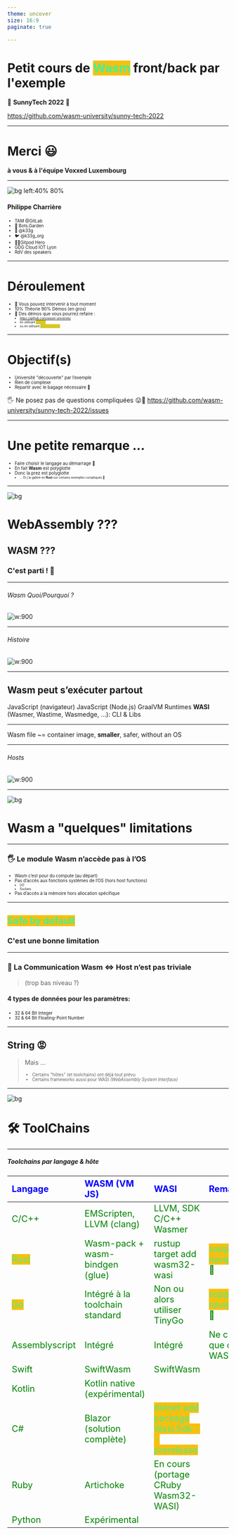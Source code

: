 ```yaml
---
theme: uncover
size: 16:9
paginate: true

---
```

<style scoped>
  mark {
    background-color: #942EC1;
    color: #FFFFFF;
  }
</style>
# Petit cours de <mark>Wasm</mark> front/back par l'exemple

🦩 **SunnyTech 2022** 🦩

https://github.com/wasm-university/sunny-tech-2022

---
# Merci 😃

**à vous & à l'équipe Voxxed Luxembourg**

---

![bg left:40% 80%](pictures/k33g.png)

#### Philippe Charrière

- TAM @GitLab
- 🤖 Bots.Garden
- 🦊 @k33g
- 🐦 @k33g_org
- 🍊🦸Gitpod Hero
- GDG Cloud IOT Lyon
- RdV des speakers

---
# Déroulement

- 👋 Vous pouvez intervenir à tout moment
- 10% Théorie 90% Démos (en gros)
- 🚀 Des démos que vous pourrez refaire :
  - https://github.com/wasm-university
  - en utilisant <mark>Gitpod</mark>
  - ou en utilisant <mark>DevContainer</mark>

---
# Objectif(s)

- Université "découverte" par l’exemple
- Rien de complexe
- Repartir avec le bagage nécessaire 🧳

🖐️ Ne posez pas de questions compliquées 😛🙏
https://github.com/wasm-university/sunny-tech-2022/issues

---
# Une petite remarque ...

- Faire choisir le langage au démarrage 🤔
- En fait **Wasm** est polyglotte
- Donc la prez est polyglotte
  - ... Et j'ai galéré en **Rust** sur certains exemples compliqués 🥵

---
![bg](#F0EA71)
# WebAssembly ???

## WASM ???
### C'est parti ! 🚀

---
###### Wasm Quoi/Pourquoi ?

![w:900](pictures/wasm-01.jpeg)

---
###### Histoire

![w:900](pictures/wasm-02.jpeg)

---

## Wasm peut s’exécuter partout

JavaScript (navigateur)
JavaScript (Node.js)
GraalVM
Runtimes **WASI** (Wasmer, Wastime, Wasmedge, …): CLI & Libs
<!-- webassembly system interface -->

---

Wasm file ~= container image, **smaller**, safer, without an OS

---
###### Hosts

![w:900](pictures/wasm-03.jpeg)


<!-- la portabilité de wasm dépend de l'hôte -->

---
![bg](#C4D8F8)
# Wasm a "quelques" limitations

---

### 🖐️ Le module Wasm n’accède pas à l’OS

- Wasm c’est pour du compute (au départ)
- Pas d’accès aux fonctions systèmes de l’OS (hors host functions)
  - I/O
  - Sockets
- Pas d’accès à la mémoire hors allocation spécifique
<!-- vérifier cette partie -->

---

## <mark>Safe by default</mark>

### C'est une bonne limitation

---
### 📣 La Communication Wasm <=> Host  n’est pas triviale
> (trop bas niveau ?)

#### 4 types de données pour les paramètres:

  - 32 & 64 Bit Integer
  - 32 & 64 Bit Floating-Point Number

---
## String 😡

> Mais ...
> - Certains "hôtes" (et toolchains) ont déjà tout prévu
> - Certains frameworks aussi pour WASI *(WebAssembly System Interface)*

---

![bg](#B8F6C5)
# 🛠 ToolChains

---
##### Toolchains par langage & hôte

<style scoped>
table {
    height: 80%;
    width: 100%;
    font-size: 20px;
    color: green;
}
th {
    color: blue;
}
mark {
  background-color: #EFD217;
  color: #000000;
}
</style>

Langage         | WASM (VM JS)                    | WASI                                     | Remarks
:---------------|:--------------------------------|:-----------------------------------------|:--------
C/C++           | EMScripten, LLVM (clang)        | LLVM, SDK C/C++ Wasmer                   |
<mark>Rust</mark>            | Wasm-pack + wasm-bindgen (glue) | rustup target add wasm32-wasi            | <mark>support navigateur</mark> 💖
<mark>Go</mark>              | Intégré à la toolchain standard | Non ou alors utiliser TinyGo             | <mark>support navigateur</mark> 💖
Assemblyscript  | Intégré                         | Intégré                                  | Ne cible que du WASM
Swift           | SwiftWasm                       | SwiftWasm                                |
Kotlin          | Kotlin native (expérimental)    |                                          |
C#              | Blazor (solution complète)      | <mark>dotnet add package Wasi.Sdk --prerelease</mark> |
Ruby            | Artichoke                       | En cours (portage CRuby Wasm32-WASI)     |
Python          | Expérimental                    |                                          |

<!-- regarder prez de Sébastien pour Kotlin -->
###### *Liste non exhaustive*

---
![bg](#E3C3E9)
# Statut actuel de Wasm

https://blog.scottlogic.com/2022/06/20/state-of-wasm-2022.html

---

![w:900](pictures/wasm-state.png)

---
<style scoped>
mark {
  background-color: #EFD217;
  color: #000000;
}
mark-purple {
  background-color: #942EC1;
  color: #FFFFFF;
}

mark-orange {
  background-color: #F0B044;
  color: #000000;
}

mark-cyan {
  background-color: #44F0EF;
  color: #000000;
}

mark-grey {
  background-color: #E2E0D6;
  color: #000000;
}

mark-green {
  background-color: #71F09C;
  color: #000000;
}

</style>

#### (Très) Rapide résumé (issue du sondage)

- L'utilisation de <mark-purple>**WASM**</mark-purple> ++ fréquente
- Popularité de <mark-orange>**Rust**</mark-orange> en hausse
- De + en + de personnes veulent faire du <mark-purple>**WASM**</mark-purple> en <mark-cyan>**Go**</mark-cyan>
- <mark-green>**Wasmtime**</mark-green> est le runtime le plus utilisé (arm ? 🤔)
- Utilisation de <mark-purple>**WASM**</mark-purple> pour <mark-grey>**Serverless** & **plug-ins**</mark-grey> en hausse
- <mark>**JavaScript**</mark> est devenu un langage utilisable pour <mark-purple>**WASM**</mark-purple> 😮🤔

<!--
Rust usage and desireabillity has continued to climb
Python has seen a big climb in usage
JavaScript has become a viable WebAssembly language
It’s been a good year for Blazor, with a big climb in usage and desire
Wasmtime is the most widely used runtime
The use of WebAssembly for Serverless, Containerisation and as a plug-in host has climbed significantly
Survey respondents are using WebAssembly much more freq
-->

---
##### Near’s JS SDK based on QuickJS

![w:800](pictures/js-wasm-01.png)

---
##### JS to WebAssembly toolchain

![w:800](pictures/js-wasm-02.png)

---
##### Bringing JavaScript and TypeScript to Suborbital

![w:800](pictures/js-wasm-03.png)

---
# Liens relatifs à Wasm 💜 JavaScript

- [Thread Twitter de @BrendanEich](https://twitter.com/BrendanEich/status/1535304420426141696?ref_src=twsrc%5Etfw%7Ctwcamp%5Etweetembed%7Ctwterm%5E1535304420426141696%7Ctwgr%5E%7Ctwcon%5Es1_&ref_url=https%3A%2F%2Fblog.scottlogic.com%2F2022%2F06%2F20%2Fstate-of-wasm-2022.html)
- Javy (Shopify) : https://github.com/Shopify/javy
- Suborbital Blog Post : https://blog.suborbital.dev/bringing-javascript-and-typescript-to-suborbital

---
![bg](#728CB7)
![fg](#FFFFFF)
# Wasm & le Navigateur 🌍

---

![bg](#3AF1F2)
![fg](#000000)

### Avant de faire du Go
# 1er module Wasm en C

---

`main.c`
```c
#define WASM_EXPORT __attribute__((visibility("default")))

WASM_EXPORT
float power(float number, int pow) {
 float res = number;
   for (int i = 0;i < pow - 1; i++) {
     res = res * number;
   }
 return res;
}

WASM_EXPORT
char* greet()
{
    static char str[12] = "hello world!";
    return (char*)str;
}
```

---
#### Build

```bash
clang --target=wasm32 \
  --no-standard-libraries -Wl,--export-all -Wl, \
  --no-entry -o main.wasm main.c
```

---

`index.html`
```javascript
WebAssembly.instantiateStreaming(fetch("main.wasm"))
  .then(({ instance }) => {
    console.log("👋 main.wasm is loaded")

    const value = instance.exports.power(2, 2)

    console.log(`🤖 value: ${value}`)
    console.log(`👋 greet: ${instance.exports.greet()}`)

  })
  .catch(error => {
    console.log("😡 ouch", error)
  })
```

---
![bg](#000000)
![fg](#FFFFFF)
# Démo 🚀


<a href="https://github.com/wasm-university/sunny-tech-2022/tree/main/00-c-web" target="_blank">00-c-web</a>

---

![bg](#3AF1F2)
![fg](#000000)
# Wasm avec Go dans le navigateur

---

<style scoped>
  mark {
    background-color: #EFD217;
    color: #000000;
  }
</style>

# Go + JavaScript = 💖

```bash
cp "$(go env GOROOT)/misc/wasm/wasm_exec.js" .
```

```html
<script src="wasm_exec.js"></script>
```

 > Disclaimer, I 💛 <mark>**JavaScript**</mark>
---
<style scoped>
mark {
  background-color: #EFD217;
  color: #000000;
}
mark-purple {
  background-color: #942EC1;
  color: #FFFFFF;
}
mark-cyan {
  background-color: #44F0EF;
  color: #000000;
}
ul {
  font-size: 60%;
}
</style>

#### Fonction (<mark-purple>wasm</mark-purple>) en <mark-cyan>Go</mark-cyan>
##### Appelée en <mark>JavaScript</mark>

```go
func Hello(this js.Value, args []js.Value) interface{} {
  message := args[0].String() // get the parameters
  return "😃 Hello " + message
}
```

- 2 paramètres et une `interface en retour`
- le 1er `this` fait référence à l'objet global `window`
- le second est un slice de `[]js.Value` (ensemble des arguments passés lors de l'appel à partir de <mark>JavaScript</mark>)


---
<style scoped>
mark {
  background-color: #EFD217;
  color: #000000;
}
mark-purple {
  background-color: #942EC1;
  color: #FFFFFF;
}
ul {
  font-size: 60%;
}
</style>

#### Initialiser la fonction

```go
func main() {

  js.Global().Set("Hello", js.FuncOf(Hello))

  // make sure that the go program won't exit
  <-make(chan bool)
}
```
- La fonction `Hello` est rattaché à l'objet `Global` de <mark>JavaScript</mark>
- Utilisation d'une `channel` pour éviter "de sortir"

<!--
Et avec ça, on peut faire plein de choses ...
Comme en JavaScript 😉
-->

---
<style scoped>
mark {
  background-color: #EFD217;
  color: #000000;
}
mark-purple {
  background-color: #942EC1;
  color: #FFFFFF;
}
mark-cyan {
  background-color: #44F0EF;
  color: #000000;
}
ul {
  font-size: 60%;
}
</style>

#### Utilisation de la fonction <mark-cyan>Go</mark-cyan> en <mark>JavaScript</mark>

```javascript
const go = new Go() // Go Wasm runtime

WebAssembly.instantiateStreaming(fetch("main.wasm"), go.importObject)
  .then(resultObject => {
    // execute `main`
    go.run(resultObject.instance)
    // instance object contains
    // all the Exported WebAssembly functions
    let resultValue = Hello("Bob Morane")
    //😃 Hello "Bob Morane
  })
  .catch(error => {
    console.log("😡 ouch", error)
  })
```

<!--
Il est temps de voir quelques exemples
-->

---
### Mais aussi ...
---
<style scoped>
mark {
  background-color: #EFD217;
  color: #000000;
}
mark-purple {
  background-color: #942EC1;
  color: #FFFFFF;
}
mark-cyan {
  background-color: #44F0EF;
  color: #000000;
}
ul {
  font-size: 60%;
}
</style>

###### Appeler une fonction <mark>JavaScript</mark> à partir d'une Fonction (<mark-purple>wasm</mark-purple>) en <mark-cyan>Go</mark-cyan>

```go
import (
	"syscall/js"
)

func main() {

	message := "👋 Hello World from Go 🌍"

	// ! We got a reference to the DOM
	document := js.Global().Get("document")
	h2 := document.Call("createElement", "h2")
	h2.Set("innerHTML", message)
	document.Get("body").Call("appendChild", h2)

}
```

- `"syscall/js"` permet à WebAssembly d'accéder à l'hôte (navigateur)
- la méthode `Call` permet d'appeler des fonctions <mark>JavaScript</mark> (std+udf)

---
<style scoped>
mark-cyan {
  background-color: #44F0EF;
  color: #FFFFFF;
}
</style>

![bg](#000000)
![fg](#FFFFFF)
# Démos 🚀

<a href="https://github.com/wasm-university/sunny-tech-2022/tree/main/01-go-hello" target="_blank">01-go-hello</a>
<a href="https://github.com/wasm-university/sunny-tech-2022/tree/main/02-wasm-go-boids" target="_blank">02-wasm-go-boids (<mark-cyan>with TinyGo</mark-cyan>)</a>

---

<style scoped>
  mark {
    background-color: #EFD217;
    color: #000000;
  }
  mark-green {
    background-color: #12984E;
    color: #FFFFFF;
  }
  mark-orange {
    background-color: #F0B044;
    color: #000000;
  }
</style>

![bg](#3AF1F2)
![fg](#000000)

# Wasm avec <mark-orange>Rust</mark-orange> dans le navigateur et aussi <mark-green>Node.js</mark-green>
##### 2 VMs <mark>JavaScript</mark>

## 🦀 + 🕸️ = 💖

https://rustwasm.github.io/

---

# Facile ?
## avec Wasm Bindgen, OUI ‼️ 😍

https://github.com/rustwasm/wasm-bindgen
> Facilitating high-level interactions between Wasm modules and JavaScript

---

#### Créer un projet "Rust Wasm"

###### <mark>Créer un projet de type "library"</mark>

```bash
cargo new --lib hello
```

###### <mark>Mise à jour de `Cargo.toml`</mark>

```toml
[lib]
name = "hello"
path = "src/lib.rs"
crate-type =["cdylib"]

[dependencies]
wasm-bindgen = "0.2.50"
```

---

###### <mark>Modifier `main.rs`<mark>

```rust
use wasm_bindgen::prelude::*;

#[wasm_bindgen]
pub fn hello(s: String) -> String {
  let r = String::from("👋 hello ");

  return r + &s;
}
```

---

###### <mark>Compiler pour le navigateur<mark>

```bash
cd hello
wasm-pack build --release --target web
```
> 🖐️ `--target web`

###### <mark>Compiler pour Node.js<mark>

```bash
wasm-pack build --release --target nodejs
```
> 🖐️ `--target nodejs`

---

######  <mark>Utiliser dans le navigateur<mark>

```html
<script type="module">
  import init, { hello } from './hello/pkg/hello.js'

  async function run() {
    await init()
    console.log(hello("Bob Morane"))
  }
  run();
</script>
```

######  <mark>Utiliser avec Node.js<mark>


```javascript
const wasm = require("./hello/pkg/hello")

console.log(wasm.hello("Bob Morane")
```

---

![bg](#000000)
![fg](#FFFFFF)
# Démos 🚀


<a href="https://github.com/wasm-university/sunny-tech-2022/tree/main/03-nodejs-rust-function" target="_blank">03-nodejs-rust-function</a>

---
![bg](#3AF1F2)
![fg](#000000)

# Cas d'utilisation
### (Wasm dans le navigateur)
---
<style scoped>
ul {
   font-size: 70%;
}
</style>
##### Quelques applications

- Jeux Vidéos <a href="https://beta.unity3d.com/jonas/AngryBots/" target="_blank">AngryBots</a>
- Applications natives <a href="https://web.autocad.com" target="_blank">AutoCad</a>
- Traitement d’image en local (dans le navigateur), OCR <a href="hhttps://github.com/naptha/tesseract.js" target="_blank">Tesseract</a>
- Cartographie
  - <a href="https://earth.google.com/web/search/L%27Institut+Agro+Montpellier,+2+Place+Pierre+Viala,+Montpellier/@43.6172816,3.854877,49.43736742a,739.58630853d,35y,0h,45t,0r/data=CqkBGn8SeQolMHgxMmI2YWVmYTY2NjgzNWIxOjB4NGRmYmJmMDg5NjljMmUyYxkWNl4VA89FQCEb0qjAydYOQCo-TCdJbnN0aXR1dCBBZ3JvIE1vbnRwZWxsaWVyLCAyIFBsYWNlIFBpZXJyZSBWaWFsYSwgTW9udHBlbGxpZXIYAiABIiYKJAlZzs7dY9RFQBGkiDfcvMxFQBm5OcB3Eg0PQCE5DT7JmWMOQCgC?beta=1" target="_blank">Google Earth (Beta)</a>
  - <a href="https://ycabon.github.io/2018-devsummit-plenary/2-hurricanes.html" target="_blank">ArcGIS - Hurricanes</a>
- Machine Learning
- Chiffrement dans le navigateur
- Webcontainers <a href="https://stackblitz.com/edit/node-merzas?file=package.json,index.js" target="_blank">Stackblitz Node.js</a>
- ...

<!--
- https://blog.unity.com/technology/webassembly-is-here
- OCR ordonances Doctolib
- https://blog.stackblitz.com/posts/introducing-webcontainers/
- https://github.com/stackblitz/webcontainer-core
- https://stackblitz.com/edit/node-merzas?file=package.json,index.js

-->
---
# Plus besoin de l’AppStore ? 😬

<!-- l'avenir nous le dira -->

---

![bg](#3217EF)
![fg](#FFFFFF)

<style scoped>
  mark {
    background-color: #17EFE7;
    color: #000000;
  }
</style>

# Libérez, délivrez Wasm
## ... du navigateur (de la VM JS)
# <mark>WASI</mark>
https://wasi.dev/

---

<style scoped>
  mark-cyan {
    background-color: #17EFE7;
    color: #000000;
  }
  mark-orange {
    background-color: #F7C00E;
    color: #000000;
  }
  mark-purple {
    background-color: #942EC1;
    color: #FFFFFF;
  }
  mark-grey {
    background-color: #E2E0D6;
    color: #000000;
  }
  ul {
    font-size: 70%;
  }
</style>

### WASI: WebAssembly System Interface
Sous-groupe de spécifications **WebAssembly** pour transformer <mark-purple>**WASM**</mark-purple> en <mark-cyan>**"Portable Runtime"**</mark-cyan>

> <mark-grey>**WASI == Les fondations pour "sortir" Wasm du navigateur**</mark-grey>


> **WASI est une spécification pour pouvoir fournir un accès <mark-cyan>sécurisé et isolé</mark-cyan> au système sur lequel s’exécute <mark-orange>l’hôte</mark-orange> du <mark-purple>module Wasm</mark-purple>.**

---


<style scoped>
  mark-cyan {
    background-color: #17EFE7;
    color: #000000;
  }
  mark-orange {
    background-color: #F7C00E;
    color: #000000;
  }
  ul {
    font-size: 70%;
  }
</style>

**Un module WebAssembly "WASI" est :**

- Sécurisé
- Polyglotte
- Rapide
- <mark-cyan>Léger</mark-cyan>

**Un module WebAssembly <mark-orange>ne peut pas</mark-orange> :**

- Accéder au système d’exploitation
- Accéder à la mémoire que le host ne lui a pas donnée
- Faire des requêtes sur le réseau
- Lire ou écrire dans des fichiers


---
<style scoped>
  mark {
    background-color: #17EFE7;
    color: #000000;
  }
  ul {
    font-size: 70%;
  }
</style>

![bg](#973AF2)
![fg](#FFFFFF)

# Les Runtimes "WASI"
(qui implémentent la norme WASI)

- WASM / WASI => les spécifications par le **W3C**,
- La **Bytecode Alliance** s’occupe de l’implémentation

Avec Amazon, ARM, <mark>Cosmonic</mark>, Fastly, Google, Intel, <mark>Fermyon</mark>, <mark>Suborbital</mark>, Microsoft, Mozilla, Shopify, Siemens ...

---

#### Les 3 les plus reconnus du moment :

- **Wasmer**: https://wasmer.io/
- **Wasmtime**: https://wasmtime.dev/
- **WasmEdge**: https://wasmedge.org/

#### 2 fonctions :

- **CLI** : pour exécuter du code Wasm à partir d’une CLI
- **SDK** : pour exécuter du code Wasm à partir d’un autre langage (Rust, Go, C/C++)

---

###### Principe du Host Runtime

![w:900](pictures/wasm-05.jpeg)

---

##### SDK WASI / Langage <mark>(<> CLI)</mark>

<style scoped>
  mark {
    background-color: #17EFE7;
    color: #000000;
  }
  table {
      height: 80%;
      width: 100%;
      font-size: 20px;
      color: green;
  }
  th {
      color: blue;
  }
</style>

Langage             | WASMER                   | WASMEDGE (+arm)           | WASMTIME (+arm)
:-------------------|:-------------------------|:--------------------------|:--------
  <mark>Rust</mark> |  x                       |  x                        |  x
  <mark>Go</mark>   |  x (<mark>TinyGo</mark>) |  x  (<mark>TinyGo</mark>) |  x (<mark>TinyGo</mark>)
  <mark>C</mark>    |  x                       |  x                        |  x
  C++               |  x                       |                           |
  Python            |  x                       |  x                        |  x
  Swift             |  x                       |  x                        |  ?
  Grain             |                          |  x                        |  ?
  .Net              |  x (C#)                  |                           |  x
  NodeJS            |  x                       |  x                        |
  Bash              |                          |                           |  x
  Java              |  x                       |                           |  x (outside Bytecode Alliance)
  Perl              |                          |                           |  x (outside Bytecode Alliance)
  Zig               |  x (not published)       |                           |  x (outside Bytecode Alliance)
  Ruby              |                          |                           |  x (outside Bytecode Alliance)
> *Wasmer supporte d'autres langages*

---



<style scoped>
  mark-cyan {
    background-color: #17EFE7;
    color: #000000;
  }
  mark-orange {
    background-color: #F7C00E;
    color: #000000;
  }
  ul {
    font-size: 70%;
  }
</style>

![bg](#000000)
![fg](#FFFFFF)
# Démo 🚀
## Utiliser la CLI des runtimes WASI
### Avec un module en <mark-orange>Grain</mark-orange>

<a href="https://github.com/wasm-university/sunny-tech-2022/tree/main/04-use-cli-grain-division" target="_blank">04-use-cli-grain-division</a>

- <mark-orange>Grain</mark-orange> ne cible que le wasm
- https://grain-lang.org/
---
<style scoped>
  mark {
    background-color: #17EFE7;
    color: #000000;
  }
  ul {
    font-size: 70%;
  }
</style>

![bg](#E5D5F5)
![fg](#000000)

# Pourquoi utiliser les SDK des Runtimes "WASI" ?

- Pour faire votre propre "CLI Wasm" 🤓
- Pour appeler des fonctions Wasm à partir de Go 🚀
- ...

La documentation de WasmEdge est 💖
- https://wasmedge.org/book/en/embed/go.html
- https://github.com/second-state/WasmEdge-go-examples

---

<style scoped>
  mark {
    background-color: #17EFE7;
    color: #000000;
  }
  ul {
    font-size: 90%;
  }
</style>


#### Mais il y a des limitations 😢

- **Système de type trop simple**
  - <mark>Seulement 4 types numériques</mark> :
    - Integers (32 & 64 bit)
    - Floats (32 & 64 bit)
  - Passer une `String` à une fonction n'est pas trivial 🥵

- **Mode d’exécution fermé du module Wasm**
  - <mark>Pas d’accès à "l’extérieur"</mark> :
    - Pas d’appel http
    - Pas d’accès fichier
    - ...
  - Il est possible de définir des **host functions**
    - mais ce n'est pas simple 🤬

---
<style scoped>
  ul {
    font-size: 90%;
  }
</style>


#### Comment contourner ces limitations
##### "the hard way"

- Passage de **Strings** à une fonction avec **WasmEdge**
  - Pass complex parameters to Wasm functions: https://wasmedge.org/book/en/embed/go/memory.html
- Création de **Host Functions** avec **WasmEdge**
  - https://wasmedge.org/book/en/extend/plugin/hostfunction.html#host-functions

---

###### Principe des host functions

![w:900](pictures/wasm-06.jpeg)

---
<style scoped>
  mark {
    background-color: #17EFE7;
    color: #000000;
  }
</style>
## Mais : à venir

<mark><b>Interface Types</b></mark> : décrire des types de plus haut niveau, éviter les frictions

https://hacks.mozilla.org/2019/08/webassembly-interface-types/

---
![bg](#3AF1F2)
![fg](#000000)

### Comment contourner ces limitations
#### "the soft 🤗 way"

Avec des frameworks au dessus des SDKs

---


![w:500](pictures/suborbital.png)

#### 🛰 <mark>Sat</mark> un framework au dessus de WasmEdge, Wasmtime & Wasmer
#### 🛠 <mark>Subo</mark> une CLI multi toolchains
#### 💊 les <mark>Runnables</mark> des modules WASM vitaminés & polyglottes



https://suborbital.dev/
<!--
https://github.com/suborbital/sat/issues/122
-->
---

<style scoped>
  mark {
    background-color: #F7C00E;
    color: #000000;
  }
</style>

![bg](#000000)
![fg](#FFFFFF)
# Démo(s) 🚀
### Une CLI "facile" avec Sat
#### <mark>Strings & Host Functions</mark>

<a href="https://github.com/wasm-university/sunny-tech-2022/tree/main/05-go-sat" target="_blank">05-go-sat</a>

---

<style scoped>
  mark {
    background-color: #FFFFFF;
    color: #000000;
  }
</style>
![bg](#FFC300 )
# Perspectives (Wasi & SDK)

- Write once, run anywhere (encore un peu de travail)
  - Runtimes multi-plateformes
- Applications (CLI ou autre) avec plugins wasm
- "Lanceurs/Serveurs" de modules wasm
  - <mark>**Sécurité** 🖐️</mark>
  - Activation/Ajout de fonctionnalités
  - Bots, Hooks, FaaS, UDF, ...

---

<style scoped>
  mark {
    color: #44F099;
  }
</style>

![bg](#1A8B6E)
![fg](#FFFFFF)

# MicroServices, FaaS, ...
### <mark>Avec WebAssembly</mark>

<!--
- Utiliser d'autres langages (ex Grain)
- Parler des tests de charges
-->
---

<style scoped>
  ul {
    font-size: 75%;
  }
</style>
### Quelques solutions

- ![w:50](pictures/deislab.png) https://deislabs.io/
  - **WAGI**: WebAssembly Gateway Interface https://github.com/deislabs/wagi
- ![w:50](pictures/fermyon.png) https://www.fermyon.com/
  - **Spin**: https://spin.fermyon.dev/
- ![w:200](pictures/suborbital.png) https://suborbital.dev/
  - **Sat** 😍 est aussi un serveur http qui sert les **Runnables** https://github.com/suborbital/sat
- ![](pictures/cosmonic.png) https://cosmonic.com/
  - **WasmCloud** https://wasmcloud.com/
- ![w:50](pictures/dotnet.png) https://dotnet.microsoft.com
  - **Wasi.Sdk** & **Wasi.AspNetCore.Server.Native**
---
<style scoped>
  mark {
    background-color: #F7C00E;
    color: #000000;
  }
</style>

![bg](#000000)
![fg](#FFFFFF)
# Démo(s) 🚀

<a href="https://github.com/wasm-university/sunny-tech-2022/tree/main/06-wasi-asp-dotnet" target="_blank">06-wasi-asp-dotnet</a>
CSharp function (le **Wasi.Sdk** est expérimental)

<a href="https://github.com/wasm-university/sunny-tech-2022/tree/main/07-sat" target="_blank">07-sat</a>
AssemblyScript & <mark>JavaScript</mark> functions

---
<style scoped>
  mark {
    color: #44F099;
  }
</style>

![bg](#1A8B6E)
![fg](#FFFFFF)

# Et après ?
### <mark>Le futur de WebAssembly</mark> 👀

---
<style scoped>
ul {
   font-size: 70%;
}
</style>
##### À suivre https://github.com/WebAssembly
*Juin 2022 :*
- https://github.com/WebAssembly/component-model
  - amélioration intégration host
  - activité (GitHub Insights) en début d'année et un peu récemment
- https://github.com/WebAssembly/interface-types
  - reporté dans component-model
- https://github.com/WebAssembly/exception-handling
  - grosse activité en début d'année
- https://github.com/WebAssembly/debugging
  - 💀 😢
- https://github.com/WebAssembly/wasi-filesystem
  - un peu d'activité récemment


---

<style scoped>
  mark {
    color: #44F099;
  }
</style>

![bg](#1A8B6E)
![fg](#FFFFFF)

# Merci 😃

## <mark>Questions ?<mark>
---
